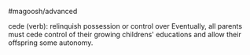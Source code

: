 #magoosh/advanced

cede (verb): relinquish possession or control over 
Eventually, all parents must cede control of their growing childrens' educations and allow their offspring 
some autonomy. 
